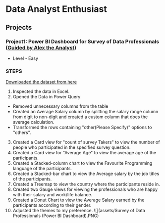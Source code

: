 # Data Analyst Enthusiast

## Projects

### Project1: Power BI Dashboard for Survey of Data Professionals ([Guided by Alex the Analyst](https://www.youtube.com/watch?v=pixlHHe_lNQ&t=1s&ab_channel=AlexTheAnalyst))
+ Level - Easy
### STEPS
[Downloaded the dataset from here](https://github.com/AlexTheAnalyst/Power-BI/blob/main/Power%20BI%20-%20Final%20Project.xlsx)
1. Inspected the data in Excel.
2. Opened the Data in Power Query
 - Removed unnecessary columns from the table
 - Created an Average Salary column by splitting the salary range column from digit to non-digit and created a custom column that does the average calculation.
 - Transformed the rows containing "other(Please Specify)" options to "others".
3. Created a Card view for "count of survey Takers" to view the number of people who participated in the specified survey question.
4. Created a Card view for "Average Age" to view the average age of the participants.
5. Created a Stacked-column chart to view the Favourite Programming language of the participants.
6. Created a Stacked-bar chart to view the Average salary by the job titles of the participants.
7. Created a Treemap to view the country where the participants reside in.
8. Created two Gauge views for viewing the professionals who are happy with their salary and work/life balance.
9. Created a Donut Chart to view the Average Salary earned by the participants according to their gender.
10. Adjusted the themes to my preference.
![](assets/Survey of Data Professionals (Power BI Dashboard).PNG)

